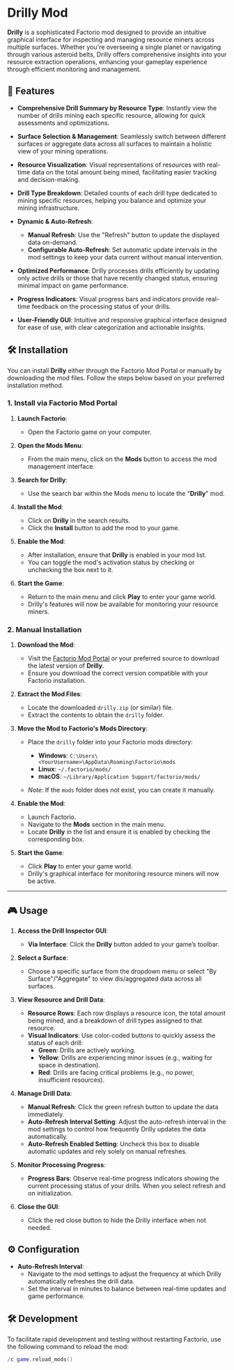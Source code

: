 # Drilly Mod

**Drilly** is a sophisticated Factorio mod designed to provide an intuitive graphical interface for inspecting and managing resource miners across multiple surfaces. Whether you're overseeing a single planet or navigating through various asteroid belts, Drilly offers comprehensive insights into your resource extraction operations, enhancing your gameplay experience through efficient monitoring and management.

## 🌟 Features

- **Comprehensive Drill Summary by Resource Type**: Instantly view the number of drills mining each specific resource, allowing for quick assessments and optimizations.

- **Surface Selection & Management**: Seamlessly switch between different surfaces or aggregate data across all surfaces to maintain a holistic view of your mining operations.

- **Resource Visualization**: Visual representations of resources with real-time data on the total amount being mined, facilitating easier tracking and decision-making.

- **Drill Type Breakdown**: Detailed counts of each drill type dedicated to mining specific resources, helping you balance and optimize your mining infrastructure.

- **Dynamic & Auto-Refresh**:
  - **Manual Refresh**: Use the "Refresh" button to update the displayed data on-demand.
  - **Configurable Auto-Refresh**: Set automatic update intervals in the mod settings to keep your data current without manual intervention.

- **Optimized Performance**: Drilly processes drills efficiently by updating only active drills or those that have recently changed status, ensuring minimal impact on game performance.

- **Progress Indicators**: Visual progress bars and indicators provide real-time feedback on the processing status of your drills.

- **User-Friendly GUI**: Intuitive and responsive graphical interface designed for ease of use, with clear categorization and actionable insights.

## 🛠 Installation

You can install **Drilly** either through the Factorio Mod Portal or manually by downloading the mod files. Follow the steps below based on your preferred installation method.

### 1. Install via Factorio Mod Portal

1. **Launch Factorio**:
   - Open the Factorio game on your computer.

2. **Open the Mods Menu**:
   - From the main menu, click on the **Mods** button to access the mod management interface.

3. **Search for Drilly**:
   - Use the search bar within the Mods menu to locate the "**Drilly**" mod.

4. **Install the Mod**:
   - Click on **Drilly** in the search results.
   - Click the **Install** button to add the mod to your game.

5. **Enable the Mod**:
   - After installation, ensure that **Drilly** is enabled in your mod list.
   - You can toggle the mod's activation status by checking or unchecking the box next to it.

6. **Start the Game**:
   - Return to the main menu and click **Play** to enter your game world.
   - Drilly's features will now be available for monitoring your resource miners.

### 2. Manual Installation

1. **Download the Mod**:
   - Visit the [Factorio Mod Portal](https://mods.factorio.com/mod/Drilly) or your preferred source to download the latest version of **Drilly**.
   - Ensure you download the correct version compatible with your Factorio installation.

2. **Extract the Mod Files**:
   - Locate the downloaded `drilly.zip` (or similar) file.
   - Extract the contents to obtain the `drilly` folder.

3. **Move the Mod to Factorio's Mods Directory**:
   - Place the `drilly` folder into your Factorio mods directory:
     - **Windows**: `C:\Users\<YourUsername>\AppData\Roaming\Factorio\mods`
     - **Linux**: `~/.factorio/mods/`
     - **macOS**: `~/Library/Application Support/factorio/mods/`

   - *Note*: If the `mods` folder does not exist, you can create it manually.

4. **Enable the Mod**:
   - Launch Factorio.
   - Navigate to the **Mods** section in the main menu.
   - Locate **Drilly** in the list and ensure it is enabled by checking the corresponding box.

5. **Start the Game**:
   - Click **Play** to enter your game world.
   - Drilly's graphical interface for monitoring resource miners will now be active.

---

## 🎮 Usage

1. **Access the Drill Inspector GUI**:
   - **Via Interface**: Click the **Drilly** button added to your game’s toolbar.

2. **Select a Surface**:
   - Choose a specific surface from the dropdown menu or select "By Surface"/"Aggregate" to view dis/aggregated data across all surfaces.

3. **View Resource and Drill Data**:
   - **Resource Rows**: Each row displays a resource icon, the total amount being mined, and a breakdown of drill types assigned to that resource.
   - **Visual Indicators**: Use color-coded buttons to quickly assess the status of each drill:
     - **Green**: Drills are actively working.
     - **Yellow**: Drills are experiencing minor issues (e.g., waiting for space in destination).
     - **Red**: Drills are facing critical problems (e.g., no power, insufficient resources).

4. **Manage Drill Data**:
   - **Manual Refresh**: Click the green refresh button to update the data immediately.
   - **Auto-Refresh Interval Setting**: Adjust the auto-refresh interval in the mod settings to control how frequently Drilly updates the data automatically.
   - **Auto-Refresh Enabled Setting**: Uncheck this box to disable automatic updates and rely solely on manual refreshes.

5. **Monitor Processing Progress**:
   - **Progress Bars**: Observe real-time progress indicators showing the current processing status of your drills. When you select refresh and on initialization.

6. **Close the GUI**:
   - Click the red close button to hide the Drilly interface when not needed.

## ⚙️ Configuration

- **Auto-Refresh Interval**:
  - Navigate to the mod settings to adjust the frequency at which Drilly automatically refreshes the drill data.
  - Set the interval in minutes to balance between real-time updates and game performance.

## 🛠 Development

To facilitate rapid development and testing without restarting Factorio, use the following command to reload the mod:

```lua
/c game.reload_mods()
